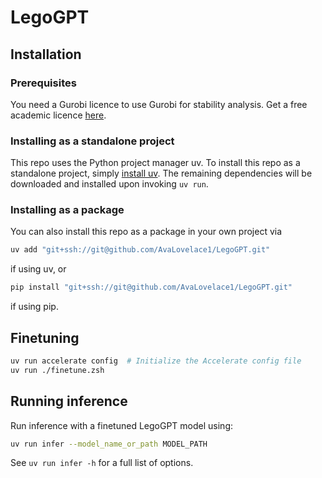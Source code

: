 # LegoGPT

## Installation

### Prerequisites

You need a Gurobi licence to use Gurobi for stability analysis. Get a free academic
licence [here](https://www.gurobi.com/academia/academic-program-and-licenses/).

### Installing as a standalone project

This repo uses the Python project manager uv. To install this repo as a standalone project,
simply [install uv](https://docs.astral.sh/uv/getting-started/installation/). The remaining dependencies will be
downloaded and installed upon invoking `uv run`.

### Installing as a package

You can also install this repo as a package in your own project via

```zsh
uv add "git+ssh://git@github.com/AvaLovelace1/LegoGPT.git"
```

if using uv, or

```zsh
pip install "git+ssh://git@github.com/AvaLovelace1/LegoGPT.git"
```

if using pip.

## Finetuning

```zsh
uv run accelerate config  # Initialize the Accelerate config file
uv run ./finetune.zsh
```

## Running inference

Run inference with a finetuned LegoGPT model using:

```zsh
uv run infer --model_name_or_path MODEL_PATH
```

See `uv run infer -h` for a full list of options.